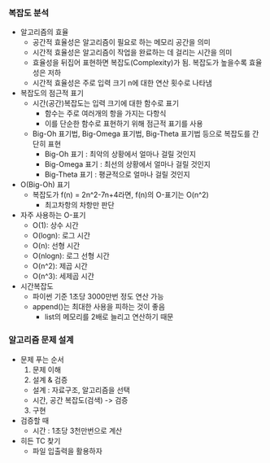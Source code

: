### 복잡도 분석
- 알고리즘의 효율
  - 공간적 효율성은 알고리즘이 필요로 하는 메모리 공간을 의미
  - 시간적 효율성은 알고리즘이 작업을 완료하는 데 걸리는 시간을 의미
  - 효율성을 뒤집어 표현하면 복잡도(Complexity)가 됨. 복잡도가 높을수록 효율성은 저하
  - 시간적 효율성은 주로 입력 크기 n에 대한 연산 횟수로 나타냄
- 복잡도의 점근적 표기
  - 시간(공간)복잡도는 입력 크기에 대한 함수로 표기
    - 함수는 주로 여러개의 항을 가지는 다항식
    - 이를 단순한 함수로 표현하기 위해 점근적 표기를 사용
  - Big-Oh 표기법, Big-Omega 표기법, Big-Theta 표기법 등으로 복잡도를 간단히 표현
    - Big-Oh 표기 : 최악의 상황에서 얼마나 걸릴 것인지
    - Big-Omega 표기 : 최선의 상황에서 얼마나 걸릴 것인지
    - Big-Theta 표기 : 평균적으로 얼마나 걸릴 것인지
- O(Big-Oh) 표기
  - 복잡도가 f(n) = 2n^2-7n+4라면, f(n)의 O-표기는 O(n^2)
    - 최고차항의 차항만 판단
- 자주 사용하는 O-표기
  - O(1): 상수 시간
  - O(logn): 로그 시간
  - O(n): 선형 시간
  - O(nlogn): 로그 선형 시간
  - O(n^2): 제곱 시간
  - O(n^3): 세제곱 시간
- 시간복잡도
  - 파이썬 기준 1초당 3000만번 정도 연산 가능
  - append()는 최대한 사용을 피하는 것이 좋음
    - list의 메모리를 2배로 늘리고 연산하기 때문

### 알고리즘 문제 설계
- 문제 푸는 순서
  1. 문제 이해
  2. 설계 & 검증
    - 설계 : 자료구조, 알고리즘을 선택
    - 시간, 공간 복잡도(검색)  -> 검증
  3. 구현
- 검증할 때
  - 시간 : 1초당 3천만번으로 계산
- 히든 TC 찾기
  - 파일 입출력을 활용하자